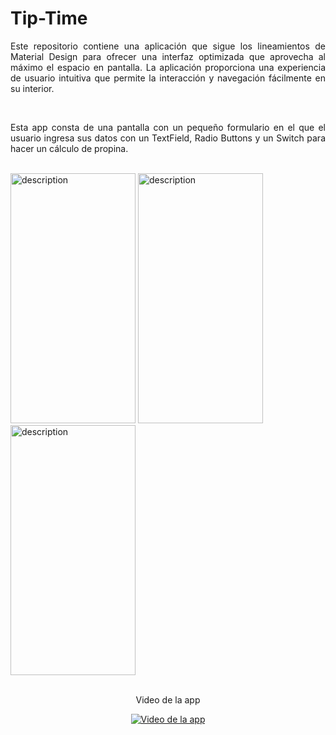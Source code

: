 # Tip-Time

<p style="text-align: justify;">Este repositorio contiene una aplicación que sigue los lineamientos de Material Design para ofrecer una interfaz optimizada que aprovecha al máximo el espacio en pantalla. La aplicación proporciona una experiencia de usuario intuitiva que permite la interacción y navegación fácilmente en su interior.</p>
<br>
<p style="text-align: justify;">Esta app consta de una pantalla con un pequeño formulario en el que el usuario ingresa sus datos con un TextField, Radio Buttons y un Switch para hacer un cálculo de propina.</p>
<br>
<div style="display: inline-block;">
<img src="https://scontent.fgdl1-4.fna.fbcdn.net/v/t1.15752-9/333443222_908860283787386_390850415642118351_n.jpg?_nc_cat=109&ccb=1-7&_nc_sid=ae9488&_nc_eui2=AeFeOR81l4Lcn7x87gg-Vo6lQoZu_H5GXkhChm78fkZeSJ1e0ZqppmNwPwTJZjOw_kGqevwmXvWPFDFq8SrqnIK8&_nc_ohc=_1QLuTCYXVQAX_Misd6&_nc_ht=scontent.fgdl1-4.fna&oh=03_AdT1m19Xp18bbIACObif_UWfWZWsMkyU4i1F_Y7L_fHsMA&oe=6439F734" alt="description" style="width: 200px; height: 400px;" /> <img src="https://scontent.fgdl1-3.fna.fbcdn.net/v/t1.15752-9/333184489_609722230528822_6197491533820614314_n.jpg?_nc_cat=101&ccb=1-7&_nc_sid=ae9488&_nc_eui2=AeGPbxI5g1U704_skBzEFKfZw8F6cpNqCxzDwXpyk2oLHBM5qz1AKVHt9MlTfcrnijwRn028GcO8mIxW6cElfOmo&_nc_ohc=xow6wY4OO5AAX-X4R09&_nc_ht=scontent.fgdl1-3.fna&oh=03_AdSKZHHSyQiTUh_nj77A921E_qQqLdE6DLODsDOrl1Cfxg&oe=643A00A1" alt="description" style="width: 200px; height: 400px;" />
<img src="https://scontent.fgdl1-4.fna.fbcdn.net/v/t1.15752-9/333426079_248991307462609_673711612886286092_n.jpg?_nc_cat=109&ccb=1-7&_nc_sid=ae9488&_nc_eui2=AeEenOMlGj8kqKp7bgoovxeIm8DmO-uuryubwOY7666vK3rq5FMoLJyshqZvoDBh56kqHxN6uCIA1OFC318HAtFQ&_nc_ohc=kdyK4XDnIOoAX-oN9aI&_nc_ht=scontent.fgdl1-4.fna&oh=03_AdRI-kikHHui2mqz_xkPO1yEm5HU2wUewu57sNl-XcGfwQ&oe=643A1BDB" alt="description" style="width: 200px; height: 400px;" /></div>

<br>
<br>

<div align="center">
    <p> Video de la app</p>
</div>

<div align="center">
<a href="https://youtu.be/T5w0vxcRJjE">
<img src="https://img.youtube.com/vi/T5w0vxcRJjE/0.jpg" 
alt="Video de la app"></a>
</div>
